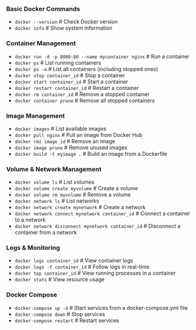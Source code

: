 ### Basic Docker Commands
- `docker --version`  # Check Docker version
- `docker info`  # Show system information

### Container Management
- `docker run -d -p 8080:80 --name mycontainer nginx`  # Run a container
- `docker ps`  # List running containers
- `docker ps -a`  # List all containers (including stopped ones)
- `docker stop container_id`  # Stop a container
- `docker start container_id`  # Start a container
- `docker restart container_id`  # Restart a container
- `docker rm container_id`  # Remove a stopped container
- `docker container prune`  # Remove all stopped containers

### Image Management
- `docker images`  # List available images
- `docker pull nginx`  # Pull an image from Docker Hub
- `docker rmi image_id`  # Remove an image
- `docker image prune`  # Remove unused images
- `docker build -t myimage .`  # Build an image from a Dockerfile

### Volume & Network Management
- `docker volume ls`  # List volumes
- `docker volume create myvolume`  # Create a volume
- `docker volume rm myvolume`  # Remove a volume
- `docker network ls`  # List networks
- `docker network create mynetwork`  # Create a network
- `docker network connect mynetwork container_id`  # Connect a container to a network
- `docker network disconnect mynetwork container_id`  # Disconnect a container from a network

### Logs & Monitoring
- `docker logs container_id`  # View container logs
- `docker logs -f container_id`  # Follow logs in real-time
- `docker top container_id`  # View running processes in a container
- `docker stats`  # View resource usage

### Docker Compose
- `docker-compose up -d`  # Start services from a docker-compose.yml file
- `docker-compose down`  # Stop services
- `docker-compose restart`  # Restart services
